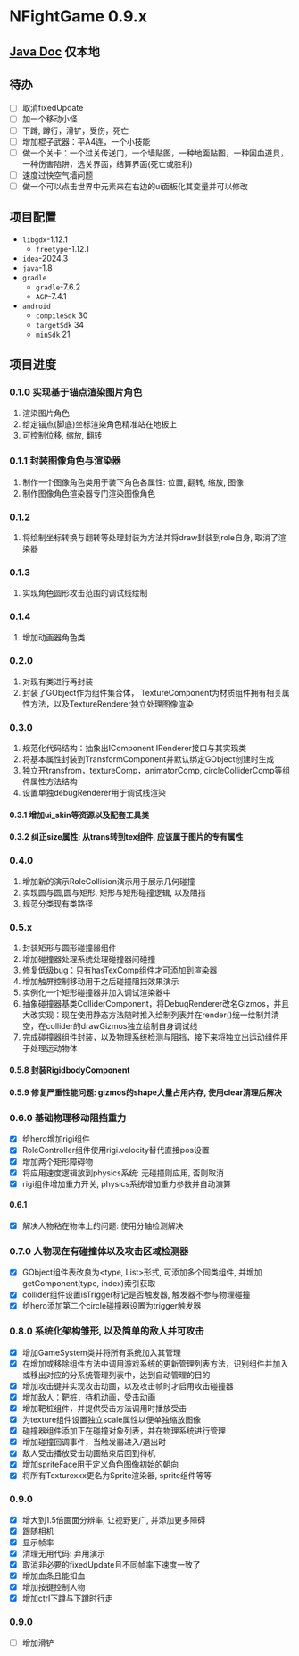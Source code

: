 # NFightGame 0.9.x

## [Java Doc](readme/docs/javadoc/index.html) 仅本地

## 待办
- [ ] 取消fixedUpdate
- [ ] 加一个移动小怪
- [ ] 下蹲, 蹲行，滑铲，受伤，死亡
- [ ] 增加棍子武器：平A4连，一个小技能
- [ ] 做一个关卡：一个过关传送门，一个墙贴图，一种地面贴图，一种回血道具，一种伤害陷阱，选关界面，结算界面(死亡或胜利)
- [ ] 速度过快空气墙问题
- [ ] 做一个可以点击世界中元素来在右边的ui面板化其变量并可以修改

## 项目配置
- `libgdx`-1.12.1
  - `freetype`-1.12.1
- ``idea``-2024.3
- `java`-1.8
- `gradle`
  - `gradle`-7.6.2
  - `AGP`-7.4.1
- `android`
  - `compileSdk` 30
  - `targetSdk` 34
  - `minSdk` 21

## 项目进度
### 0.1.0 实现基于锚点渲染图片角色
1. 渲染图片角色
2. 给定锚点(脚底)坐标渲染角色精准站在地板上
3. 可控制位移, 缩放, 翻转

### 0.1.1 封装图像角色与渲染器
1. 制作一个图像角色类用于装下角色各属性: 位置, 翻转, 缩放, 图像
2. 制作图像角色渲染器专门渲染图像角色

### 0.1.2
1. 将绘制坐标转换与翻转等处理封装为方法并将draw封装到role自身, 取消了渲染器

### 0.1.3
1. 实现角色圆形攻击范围的调试线绘制

### 0.1.4
1. 增加动画器角色类

### 0.2.0
1. 对现有类进行再封装
2. 封装了GObject作为组件集合体， TextureComponent为材质组件拥有相关属性方法，以及TextureRenderer独立处理图像渲染

### 0.3.0
1. 规范化代码结构：抽象出IComponent IRenderer接口与其实现类
2. 将基本属性封装到TransformComponent并默认绑定GObject创建时生成
3. 独立开transfrom，textureComp，animatorComp, circleColliderComp等组件属性方法结构
4. 设置单独debugRenderer用于调试线渲染

#### 0.3.1 增加ui_skin等资源以及配套工具类

#### 0.3.2 纠正size属性: 从trans转到tex组件, 应该属于图片的专有属性

### 0.4.0
1. 增加新的演示RoleCollision演示用于展示几何碰撞
2. 实现圆与圆,圆与矩形, 矩形与矩形碰撞逻辑, 以及阻挡
3. 规范分类现有类路径

### 0.5.x
1. 封装矩形与圆形碰撞器组件
2. 增加碰撞器处理系统处理碰撞器间碰撞 
3. 修复低级bug：只有hasTexComp组件才可添加到渲染器
4. 增加触屏控制移动用于之后碰撞阻挡效果演示 
5. 实例化一个矩形碰撞器并加入调试渲染器中 
6. 抽象碰撞器基类ColliderComponent，将DebugRenderer改名Gizmos，并且大改实现：现在使用静态方法随时推入绘制列表并在render()统一绘制并清空，在collider的drawGizmos独立绘制自身调试线 
7. 完成碰撞器组件封装，以及物理系统检测与阻挡，接下来将独立出运动组件用于处理运动物体

#### 0.5.8 封装RigidbodyComponent

#### 0.5.9 修复严重性能问题: gizmos的shape大量占用内存, 使用clear清理后解决

### 0.6.0 基础物理移动阻挡重力
- [x] 给hero增加rigi组件
- [x] RoleController组件使用rigi.velocity替代直接pos设置
- [x] 增加两个矩形障碍物
- [x] 将应用速度逻辑放到physics系统: 无碰撞则应用, 否则取消
- [x] rigi组件增加重力开关, physics系统增加重力参数并自动演算

#### 0.6.1
- [x] 解决人物粘在物体上的问题: 使用分轴检测解决

### 0.7.0 人物现在有碰撞体以及攻击区域检测器
- [x] GObject组件表改良为<type, List<Comp>>形式, 可添加多个同类组件, 并增加getComponent(type, index)索引获取
- [x] collider组件设置isTrigger标记是否触发器, 触发器不参与物理碰撞
- [x] 给hero添加第二个circle碰撞器设置为trigger触发器

### 0.8.0 系统化架构雏形, 以及简单的敌人并可攻击
- [x] 增加GameSystem类并将所有系统加入其管理
- [x] 在增加或移除组件方法中调用游戏系统的更新管理列表方法，识别组件并加入或移出对应的分系统管理列表中，达到自动管理的目的
- [x] 增加攻击键并实现攻击动画，以及攻击帧时才启用攻击碰撞器
- [x] 增加敌人：靶桩，待机动画，受击动画
- [x] 增加靶桩组件，并提供受击方法调用时播放受击
- [x] 为texture组件设置独立scale属性以便单独缩放图像
- [x] 碰撞器组件添加正在碰撞对象列表，并在物理系统进行管理
- [x] 增加碰撞回调事件，当触发器进入/退出时
- [x] 敌人受击播放受击动画结束后回到待机
- [x] 增加spriteFace用于定义角色图像初始的朝向
- [x] 将所有Texturexxx更名为Sprite渲染器, sprite组件等等

### 0.9.0
- [x] 增大到1.5倍画面分辨率, 让视野更广, 并添加更多障碍
- [x] 跟随相机
- [x] 显示帧率
- [x] 清理无用代码: 弃用演示
- [x] 取消非必要的fixedUpdate且不同帧率下速度一致了
- [x] 增加血条且能扣血
- [x] 增加按键控制人物
- [x] 增加ctrl下蹲与下蹲时行走

### 0.9.0
- [ ] 增加滑铲
